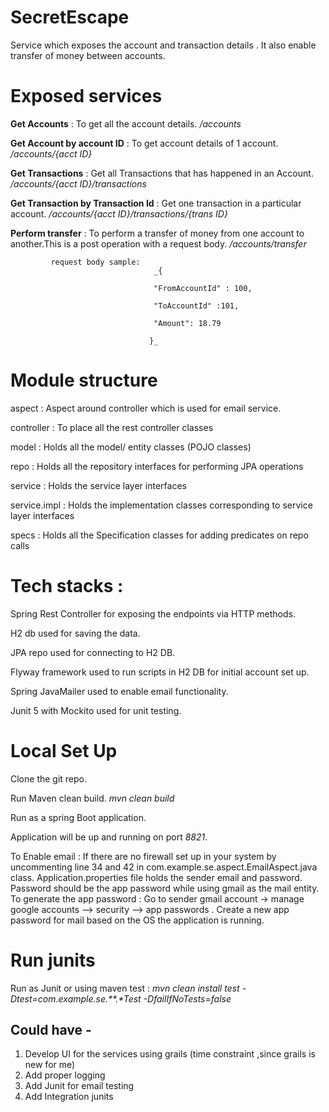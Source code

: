 # SecretEscape
Service which exposes the account and transaction details . It also enable transfer of money between accounts.

# Exposed services
 **Get Accounts** : To get all the account details. _/accounts_ 

 **Get Account by account ID** : To get account details of 1 account. _/accounts/{acct ID}_

 **Get Transactions** : Get all Transactions that has happened in an Account. _/accounts/{acct ID}/transactions_

 **Get Transaction by Transaction Id** : Get one transaction in a particular account. _/accounts/{acct ID}/transactions/{trans ID}_

 **Perform transfer** : To perform a transfer of money from one account to another.This is a post operation with a request body.  _/accounts/transfer_

             request body sample: 
                                    _{

                                    "FromAccountId" : 100,

                                    "ToAccountId" :101,

                                    "Amount": 18.79

                                   }_

# Module structure
  aspect : Aspect around controller which is used for email service.

  controller : To place all the rest controller classes

  model : Holds all the model/ entity classes (POJO classes)

  repo : Holds all the repository interfaces for performing JPA operations

  service : Holds the service layer interfaces 

  service.impl : Holds the implementation classes corresponding to service layer interfaces

  specs : Holds all the Specification classes for adding predicates on repo calls

# Tech stacks :
  Spring Rest Controller for exposing the endpoints via HTTP methods.

  H2 db used for saving the data.

  JPA repo used for connecting to H2 DB.

  Flyway framework used to run scripts in H2 DB for initial account set up.

  Spring JavaMailer used to enable email functionality.

  Junit 5 with Mockito used for unit testing.


# Local Set Up 
 
Clone the git repo.

Run Maven clean build.  _mvn clean build_

Run as a spring Boot application. 

Application will be up and running on port _8821_.

To Enable email : If there are no firewall set up in your system by uncommenting line 34 and 42 in com.example.se.aspect.EmailAspect.java class.
Application.properties file holds the sender email and password. Password should be the app password while using gmail as the mail entity. 
To generate the app password : Go to sender gmail account -> manage google accounts --> security --> app passwords . Create a new app password for mail based on the OS the application is running. 

# Run junits

Run as Junit or using maven test : _mvn clean install test -Dtest=com.example.se.**.*Test -DfailIfNoTests=false_

## Could have - 

1. Develop UI for the services using grails (time constraint ,since grails is new for me) 
2. Add proper logging 
3. Add Junit for email testing
4. Add Integration junits






